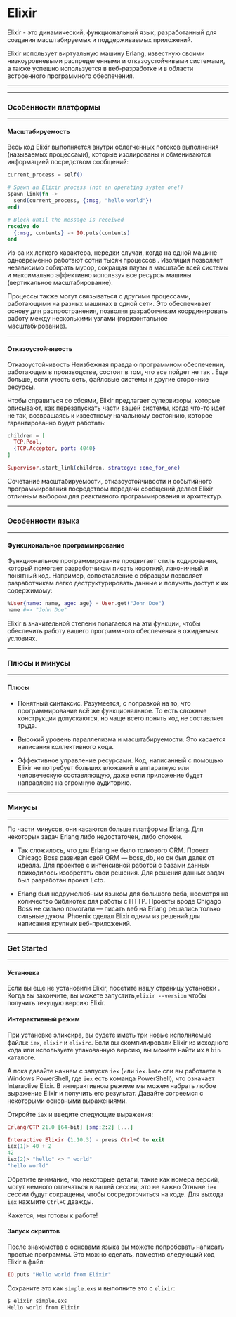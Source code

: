 # Elixir


Elixir - это динамический, функциональный язык, разработанный для создания масштабируемых и поддерживаемых приложений.

Elixir использует виртуальную машину Erlang, известную своими низкоуровневыми распределенными и отказоустойчивыми системами, а также успешно используется в веб-разработке и в области встроенного программного обеспечения.

---



---
### Особенности платформы
---

#### Масштабируемость

Весь код Elixir выполняется внутри облегченных потоков выполнения (называемых процессами), которые изолированы и обмениваются информацией посредством сообщений:

```elixir
current_process = self()

# Spawn an Elixir process (not an operating system one!)
spawn_link(fn ->
  send(current_process, {:msg, "hello world"})
end)

# Block until the message is received
receive do
  {:msg, contents} -> IO.puts(contents)
end
```
Из-за их легкого характера, нередки случаи, когда на одной машине одновременно работают сотни тысяч процессов . Изоляция позволяет независимо собирать мусор, сокращая паузы в масштабе всей системы и максимально эффективно используя все ресурсы машины (вертикальное масштабирование).

Процессы также могут связываться с другими процессами, работающими на разных машинах в одной сети. Это обеспечивает основу для распространения, позволяя разработчикам координировать работу между несколькими узлами (горизонтальное масштабирование).

---

#### Отказоустойчивость

Отказоустойчивость
Неизбежная правда о программном обеспечении, работающем в производстве, состоит в том, что все пойдет не так . Еще больше, если учесть сеть, файловые системы и другие сторонние ресурсы.

Чтобы справиться со сбоями, Elixir предлагает супервизоры, которые описывают, как перезапускать части вашей системы, когда что-то идет не так, возвращаясь к известному начальному состоянию, которое гарантированно будет работать:

```elixir
children = [
  TCP.Pool,
  {TCP.Acceptor, port: 4040}
]

Supervisor.start_link(children, strategy: :one_for_one)
```

Сочетание масштабируемости, отказоустойчивости и событийного программирования посредством передачи сообщений делает Elixir отличным выбором для реактивного программирования и архитектур.

---
### Особенности языка
---

#### Функциональное программирование
Функциональное программирование продвигает стиль кодирования, который помогает разработчикам писать короткий, лаконичный и понятный код. Например, сопоставление с образцом позволяет разработчикам легко деструктурировать данные и получать доступ к их содержимому:

```elixir
%User{name: name, age: age} = User.get("John Doe")
name #=> "John Doe"
```

Elixir в значительной степени полагается на эти функции, чтобы обеспечить работу вашего программного обеспечения в ожидаемых условиях.

---
### Плюсы и минусы
---

#### Плюсы

- Понятный синтаксис. Разумеется, с поправкой на то, что программирование всё же функциональное. То есть сложные конструкции допускаются, но чаще всего понять код не составляет труда.

- Высокий уровень параллелизма и масштабируемости. Это касается написания коллективного кода.

- Эффективное управление ресурсами. Код, написанный с помощью Elixir не потребует больших вложений в аппаратную или человеческую составляющую, даже если приложение будет направлено на огромную аудиторию.

---
### Минусы 
---

По части минусов, они касаются больше платформы Erlang. Для некоторых задач Erlang либо недостаточен, либо сложен.

- Так сложилось, что для Erlang не было толкового ORM. Проект Chicago Boss развивал свой ORM — boss_db, но он был далек от идеала. Для проектов с интенсивной работой с базами данных приходилось изобретать свои решения. Для решения данных задач был разработан проект Ecto.

- Erlang был недружелюбным языком для большого веба, несмотря на количество библиотек для работы с HTTP. Проекты вроде Chigago Boss не сильно помогали — писать веб на Erlang решались только сильные духом. Phoenix сделал Elixir одним из решений для написания крупных веб-приложений.
---
### Get Started
---

#### Установка
Если вы еще не установили Elixir, посетите нашу страницу установки . Когда вы закончите, вы можете запустить,`elixir --version` чтобы получить текущую версию Elixir.

#### Интерактивный режим

При установке эликсира, вы будете иметь три новые исполняемые файлы: `iex`, `elixir` и `elixirc`. Если вы скомпилировали Elixir из исходного кода или используете упакованную версию, вы можете найти их в `bin` каталоге.

А пока давайте начнем с запуска `iex` (или `iex.batе` сли вы работаете в Windows PowerShell, где `iex` есть команда PowerShell), что означает Interactive Elixir. В интерактивном режиме мы можем набрать любое выражение Elixir и получить его результат. Давайте согреемся с некоторыми основными выражениями.

Откройте `iex` и введите следующие выражения:

```elixir 
Erlang/OTP 21.0 [64-bit] [smp:2:2] [...]

Interactive Elixir (1.10.3) - press Ctrl+C to exit
iex(1)> 40 + 2
42
iex(2)> "hello" <> " world"
"hello world"
```

Обратите внимание, что некоторые детали, такие как номера версий, могут немного отличаться в вашей сессии; это не важно Отныне `iex` сессии будут сокращены, чтобы сосредоточиться на коде. Для выхода `iex` нажмите `Ctrl+C` дважды.

Кажется, мы готовы к работе! 

#### Запуск скриптов

После знакомства с основами языка вы можете попробовать написать простые программы. Это можно сделать, поместив следующий код Elixir в файл:

```elixir
IO.puts "Hello world from Elixir"
```

Сохраните это как `simple.exs` и выполните это с `elixir`:

```bash
$ elixir simple.exs
Hello world from Elixir
```